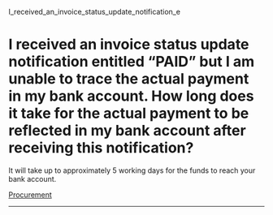 I_received_an_invoice_status_update_notification_e



I received an invoice status update notification entitled “PAID” but I am unable to trace the actual payment in my bank account. How long does it take for the actual payment to be reflected in my bank account after receiving this notification?
===================================================================================================================================================================================================================================================

It will take up to approximately 5 working days for the funds to reach your bank account.

[Procurement](https://www.sutd.edu.sg/tag/procurement/)

---

